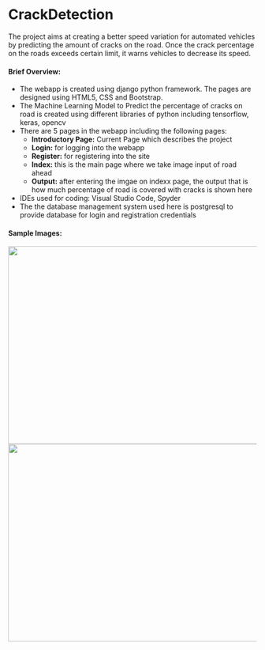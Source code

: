 # CrackDetection
The project aims at creating a better speed variation for automated vehicles by predicting the amount of cracks on the road. Once the crack percentage on the roads exceeds certain limit, it warns vehicles to decrease its speed.
#### **Brief Overview:**

-   The webapp is created using django python framework. The pages are
    designed using HTML5, CSS and Bootstrap.
-   The Machine Learning Model to Predict the percentage of cracks on
    road is created using different libraries of python including
    tensorflow, keras, opencv
-   There are 5 pages in the webapp including the following pages:
    -   **Introductory Page:** Current Page which describes the project
    -   **Login:** for logging into the webapp
    -   **Register:** for registering into the site
    -   **Index:** this is the main page where we take image input of
        road ahead
    -   **Output:** after entering the imgae on indexx page, the output
        that is how much percentage of road is covered with cracks is
        shown here
-   IDEs used for coding: Visual Studio Code, Spyder
-   The the database management system used here is postgresql to
    provide database for login and registration credentials


#### **Sample Images:**
<img src="https://user-images.githubusercontent.com/54617734/121790682-55b5aa00-cbff-11eb-814d-41ad64f1e0ed.png" width="600" height="400" /> <img src="https://user-images.githubusercontent.com/54617734/121790697-75e56900-cbff-11eb-8da7-794fc3ef308e.png" width="600" height="400" />
